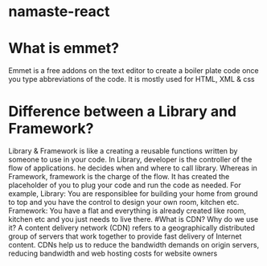 # namaste-react

# What is emmet?
 Emmet is a free addons on the text editor to create a boiler plate code once you type abbreviations of the code. It is mostly used for HTML, XML & css
# Difference between a Library and Framework?
Library & Framework is like a creating a reusable functions written by someone to use in your code. 
In Library, developer is the controller of the flow of applications. he decides when and where to call library. Whereas in Framework, framework is the charge of the flow. It has created the placeholder of you to plug your code and run the code as needed.
For example, Library: You are responsiblee for building your home from ground to top and you have the control to design your own room, kitchen etc.
Framework: You have a flat and everything is already created like room, kitchen etc and you just needs to live there.
#What is CDN? Why do we use it?
A content delivery network (CDN) refers to a geographically distributed group of servers that work together to provide fast delivery of Internet content.
CDNs help us to reduce the bandwidth demands on origin servers, reducing bandwidth and web hosting costs for website owners
